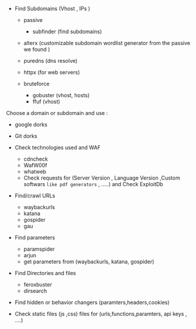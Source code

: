 
- Find Subdomains  (Vhost , IPs )

    - passive
        - subfinder     (find subdomains)
     
    - alterx     (customizable subdomain wordlist generator from the passive we found )
    - puredns   (dns resolve)
    - httpx     (for web servers)

    - bruteforce
        - gobuster (vhost, hosts)
        - ffuf (vhost)


Choose a domain or subdomain and use : 
- google dorks
- Git dorks


- Check technologies used and WAF
    - cdncheck      
    - WafW00f
    - whatweb
    - Check requests for (Server Version , Language Version ,Custom softwars `like pdf generators` , .....) and Check ExploitDb
          
- Find/crawl URLs 
    - waybackurls
    - katana
    - gospider
    - gau
 
- Find parameters
    - paramspider
    - arjun
    - get parameters from (waybackurls, katana, gospider)

- Find Directories and files
    - feroxbuster 
    - dirsearch   


- Find hidden or behavior changers (paramters,headers,cookies)
- Check static files (js ,css) files for (urls,functions,paramters, api keys , ....)



